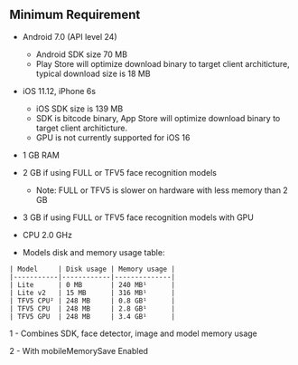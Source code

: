 ## Minimum Requirement

* Android 7.0 (API level 24)
    * Android SDK size 70 MB
    * Play Store will optimize download binary to target client architicture, typical download size is 18 MB

* iOS 11.12, iPhone 6s
    * iOS SDK size is 139 MB
    * SDK is bitcode binary, App Store will optimize download binary to target client architicture.
    * GPU is not currently supported for iOS 16

* 1 GB RAM
* 2 GB if using FULL or TFV5 face recognition models
    * Note: FULL or TFV5 is slower on hardware with less memory than 2 GB
* 3 GB if using FULL or TFV5 face recognition models with GPU

* CPU 2.0 GHz

* Models disk and memory usage table:
```
| Model     | Disk usage | Memory usage |
|-----------|------------|--------------|
| Lite      | 0 MB       | 240 MB¹      |
| Lite v2   | 15 MB      | 316 MB¹      |
| TFV5 CPU² | 248 MB     | 0.8 GB¹      |
| TFV5 CPU  | 248 MB     | 2.8 GB¹      |
| TFV5 GPU  | 248 MB     | 3.4 GB¹      |
```

1 - Combines SDK, face detector, image and model memory usage

2 - With mobileMemorySave Enabled
